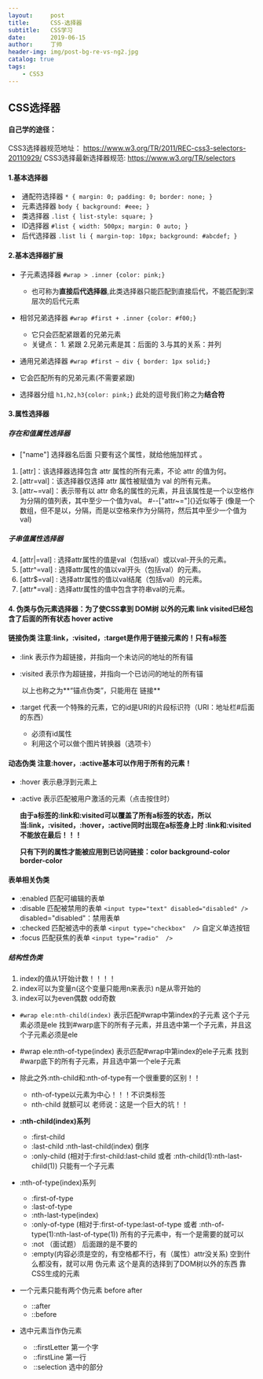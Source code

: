 ```yaml
---
layout:     post
title:      CSS-选择器
subtitle:   CSS学习
date:       2019-06-15
author:     丁帅
header-img: img/post-bg-re-vs-ng2.jpg
catalog: true
tags:
    - CSS3
---
```

## CSS选择器

#### 自己学的途径：

CSS3选择器规范地址：	   https://www.w3.org/TR/2011/REC-css3-selectors-20110929/
CSS3选择最新选择器规范:       https://www.w3.org/TR/selectors  

#### 1.基本选择器

- ​	通配符选择器	`* { margin: 0; padding: 0; border: none; }`
- ​	元素选择器		`body { background: #eee; }`
- ​	类选择器			`.list { list-style: square; }`
- ​	ID选择器			`#list { width: 500px; margin: 0 auto; }`
- ​	后代选择器		`.list li { margin-top: 10px; background: #abcdef; }`




#### 2.基本选择器扩展

- 子元素选择器		`#wrap > .inner {color: pink;}`

  - 也可称为**直接后代选择器**,此类选择器只能匹配到直接后代，不能匹配到深层次的后代元素

  

- 相邻兄弟选择器	`#wrap #first + .inner {color: #f00;}`
  - 它只会匹配紧跟着的兄弟元素
  - 关键点： 1. 紧跟
                       2.兄弟元素是其：后面的
                       3.与其的关系：并列

  

- 通用兄弟选择器	`#wrap #first ~ div { border: 1px solid;}`
  
-  它会匹配所有的兄弟元素(不需要紧跟)
  
- 选择器分组		`h1,h2,h3{color: pink;}`                 此处的逗号我们称之为**结合符**



#### 3.属性选择器

##### 存在和值属性选择器	

+ ["name"]        选择器名后面  只要有这个属性，就给他施加样式	。
1. [attr]：该选择器选择包含 attr 属性的所有元素，不论 attr 的值为何。  
2. [attr=val]：该选择器仅选择 attr 属性被赋值为 val 的所有元素。
3. [attr~=val]：表示带有以 attr 命名的属性的元素，并且该属性是一个以空格作为分隔的值列表，其中至少一个值为val。
      #--["attr~="]{}近似等于
     (像是一个数组，但不是以，分隔，而是以空格来作为分隔符，然后其中至少一个值为val)

##### 子串值属性选择器

4. [attr|=val] : 选择attr属性的值是val（包括val）或以val-开头的元素。
5. [attr^=val] : 选择attr属性的值以val开头（包括val）的元素。
6. [attr$=val] : 选择attr属性的值以val结尾（包括val）的元素。
7. [attr*=val] : 选择attr属性的值中包含字符串val的元素。



#### 4. 伪类与伪元素选择器：为了使CSS拿到 DOM树 以外的元素     link visited已经包含了后面的所有状态 hover active

#### 链接伪类		注意:link，:visited，:target是作用于链接元素的！只有a标签

- :link		表示作为超链接，并指向一个未访问的地址的所有锚

- :visited	表示作为超链接，并指向一个已访问的地址的所有锚

  ​																				以上也称之为**“锚点伪类”，只能用在 链接**

- :target 	代表一个特殊的元素，它的id是URI的片段标识符（URI：地址栏#后面的东西）  

  - 必须有id属性
  - 利用这个可以做个图片转换器（选项卡）



#### **动态伪类		注意:hover，:active基本可以作用于所有的元素**！

- :hover		表示悬浮到元素上

- :active		表示匹配被用户激活的元素（点击按住时）

  **由于a标签的:link和:visited可以覆盖了所有a标签的状态，所以当:link，:visited，:hover，:active同时出现在a标签身上时 :link和:visited不能放在最后！！！**
  		
  **只有下列的属性才能被应用到已访问链接：color     background-color      border-color**

  

#### 表单相关伪类

- :enabled	匹配可编辑的表单
- :disable	匹配被禁用的表单		`<input type="text" disabled="disabled" />`	disabled="disabled"：禁用表单
- :checked	匹配被选中的表单		`<input type="checkbox"  />`  自定义单选按钮 
- :focus		匹配获焦的表单		`<input type="radio"  />`

##### 结构性伪类
1. index的值从1开始计数！！！！
2. index可以为变量n(这个变量只能用n来表示)  n是从零开始的
3. index可以为even偶数 odd奇数



- `#wrap ele:nth-child(index)`		表示匹配#wrap中第index的子元素 这个子元素必须是ele
  找到#warp底下的所有子元素，并且选中第一个子元素，并且这个子元素必须是ele

- #wrap ele:nth-of-type(index)	表示匹配#wrap中第index的ele子元素
  找到#warp底下的所有子元素，并且选中第一个ele子元素

- 除此之外:nth-child和:nth-of-type有一个很重要的区别！！

  - nth-of-type以元素为中心！！！不识类标签
  - nth-child  就额可以     老师说：这是一个巨大的坑！！

  

- **:nth-child(index)系列**			

  - :first-child
  - :last-child
    :nth-last-child(index)		倒序
  - :only-child	(相对于:first-child:last-child 或者 :nth-child(1):nth-last-child(1))
     只能有一个子元素

  

- :nth-of-type(index)系列

  - :first-of-type
  - :last-of-type
  - :nth-last-type(index)
  - :only-of-type	(相对于:first-of-type:last-of-type 或者 :nth-of-type(1):nth-last-of-type(1))
     所有的子元素中，有一个是需要的就可以
  - :not		（面试题）   后面跟的是不要的 
  - :empty(内容必须是空的，有空格都不行，有（属性）attr没关系)    空到什么都没有，就可以用
    伪元素    这个是真的选择到了DOM树以外的东西   靠CSS生成的元素

  
  
- 一个元素只能有两个伪元素  before  after
  
    - ::after
    - ::before
    
    
    
- 选中元素当作伪元素
    
    - ​    ::firstLetter	第一个字
    - ​    ::firstLine		第一行
    - ​    ::selection		选中的部分
